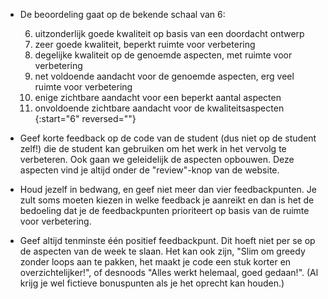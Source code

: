 - De beoordeling gaat op de bekende schaal van 6:

    6. uitzonderlijk goede kwaliteit op basis van een doordacht ontwerp
    5. zeer goede kwaliteit, beperkt ruimte voor verbetering
    4. degelijke kwaliteit op de genoemde aspecten, met ruimte voor verbetering
    3. net voldoende aandacht voor de genoemde aspecten, erg veel ruimte voor verbetering
    2. enige zichtbare aandacht voor een beperkt aantal aspecten
    1. onvoldoende zichtbare aandacht voor de kwaliteitsaspecten
    {:start="6" reversed=""}

-   Geef korte feedback op de code van de student (dus niet op de student zelf!) die de student kan gebruiken om het werk in het vervolg te verbeteren. Ook gaan we  geleidelijk de aspecten opbouwen. Deze aspecten vind je altijd onder de "review"-knop van de website.

-   Houd jezelf in bedwang, en geef niet meer dan vier feedbackpunten. Je zult soms moeten kiezen in welke feedback je aanreikt en dan is het de bedoeling dat je de feedbackpunten prioriteert op basis van de ruimte voor verbetering.

-   Geef altijd tenminste één positief feedbackpunt. Dit hoeft niet per se op de aspecten van de week te slaan. Het kan ook zijn, "Slim om greedy zonder loops aan te pakken, het maakt je code een stuk korter en overzichtelijker!", of desnoods "Alles werkt helemaal, goed gedaan!". (Al krijg je wel fictieve bonuspunten als je het oprecht kan houden.)
